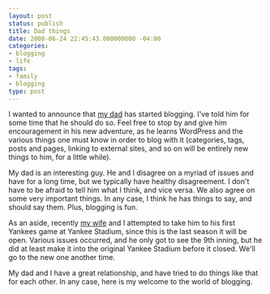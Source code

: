 ```yaml
---
layout: post
status: publish
title: Dad things
date: 2008-06-24 22:45:43.000000000 -04:00
categories:
- blogging
- life
tags:
- family
- blogging
type: post
---
```

<p>I wanted to announce that <a href="http://tarheeltalker.wordpress.com/">my dad</a> has started blogging. I've told him for some time that he should do so. Feel free to stop by and give him encouragement in his new adventure, as he learns WordPress and the various things one must know in order to blog with it (categories, tags, posts and pages, linking to external sites, and so on will be entirely new things to him, for a little while).</p>

<p>My dad is an interesting guy. He and I disagree on a myriad of issues and have for a long time, but we typically have healthy disagreement. I don't have to be afraid to tell him what I think, and vice versa. We also agree on some very important things. In any case, I think he has things to say, and should say them. Plus, blogging is fun.</p>

<p>As an aside, recently <a href="http://kierastegall.com/">my wife</a> and I attempted to take him to his first Yankees game at Yankee Stadium, since this is the last season it will be open. Various issues occurred, and he only got to see the 9th inning, but he did at least make it into the original Yankee Stadium before it closed. We'll go to the new one another time.</p>

<p>My dad and I have a great relationship, and have tried to do things like that for each other. In any case, here is my welcome to the world of blogging.</p>
